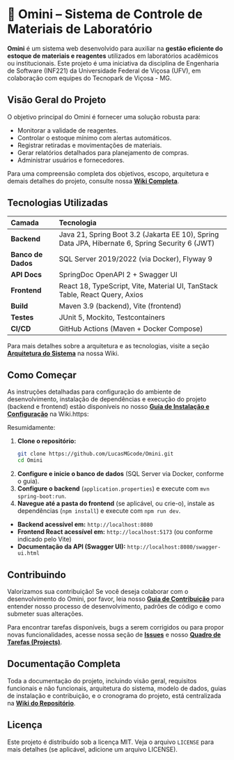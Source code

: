 # 🧪 Omini – Sistema de Controle de Materiais de Laboratório

**Omini** é um sistema web desenvolvido para auxiliar na **gestão eficiente do estoque de materiais e reagentes** utilizados em laboratórios acadêmicos ou institucionais. Este projeto é uma iniciativa da disciplina de Engenharia de Software (INF221) da Universidade Federal de Viçosa (UFV), em colaboração com equipes do Tecnopark de Viçosa - MG.

## Visão Geral do Projeto

O objetivo principal do Omini é fornecer uma solução robusta para:

*   Monitorar a validade de reagentes.
*   Controlar o estoque mínimo com alertas automáticos.
*   Registrar retiradas e movimentações de materiais.
*   Gerar relatórios detalhados para planejamento de compras.
*   Administrar usuários e fornecedores.

Para uma compreensão completa dos objetivos, escopo, arquitetura e demais detalhes do projeto, consulte nossa **[Wiki Completa](https://github.com/LucasMGcode/Omini/wiki)**.

## Tecnologias Utilizadas

| Camada          | Tecnologia                                                                          |
| :-------------- | :---------------------------------------------------------------------------------- |
| **Backend**     | Java 21, Spring Boot 3.2 (Jakarta EE 10), Spring Data JPA, Hibernate 6, Spring Security 6 (JWT) |
| **Banco de Dados**| SQL Server 2019/2022 (via Docker), Flyway 9                                         |
| **API Docs**    | SpringDoc OpenAPI 2 + Swagger UI                                                    |
| **Frontend**    | React 18, TypeScript, Vite, Material UI, TanStack Table, React Query, Axios        |
| **Build**       | Maven 3.9 (backend), Vite (frontend)                                                |
| **Testes**      | JUnit 5, Mockito, Testcontainers                                                    |
| **CI/CD**       | GitHub Actions (Maven + Docker Compose)                                             |

Para mais detalhes sobre a arquitetura e as tecnologias, visite a seção **[Arquitetura do Sistema](https://github.com/LucasMGcode/Omini/wiki/Arquitetura-do-Sistema)** na nossa Wiki.

## Como Começar

As instruções detalhadas para configuração do ambiente de desenvolvimento, instalação de dependências e execução do projeto (backend e frontend) estão disponíveis no nosso **[Guia de Instalação e Configuração](https://github.com/LucasMGcode/Omini/wiki/Guia-de-Instala%C3%A7%C3%A3o)** na Wiki.https:

Resumidamente:

1.  **Clone o repositório:**
    ```bash
    git clone https://github.com/LucasMGcode/Omini.git
    cd Omini
    ```
2.  **Configure e inicie o banco de dados** (SQL Server via Docker, conforme o guia).
3.  **Configure o backend** (`application.properties`) e execute com `mvn spring-boot:run`.
4.  **Navegue até a pasta do frontend** (se aplicável, ou crie-o), instale as dependências (`npm install`) e execute com `npm run dev`.

*   **Backend acessível em:** `http://localhost:8080`
*   **Frontend React acessível em:** `http://localhost:5173` (ou conforme indicado pelo Vite)
*   **Documentação da API (Swagger UI):** `http://localhost:8080/swagger-ui.html`

## Contribuindo

Valorizamos sua contribuição! Se você deseja colaborar com o desenvolvimento do Omini, por favor, leia nosso **[Guia de Contribuição](https://github.com/LucasMGcode/Omini/wiki/Guia-de-Contribuição)** para entender nosso processo de desenvolvimento, padrões de código e como submeter suas alterações.

Para encontrar tarefas disponíveis, bugs a serem corrigidos ou para propor novas funcionalidades, acesse nossa seção de **[Issues](https://github.com/LucasMGcode/Omini/issues)** e nosso **[Quadro de Tarefas (Projects)](https://github.com/LucasMGcode/Omini/projects)**.

## Documentação Completa

Toda a documentação do projeto, incluindo visão geral, requisitos funcionais e não funcionais, arquitetura do sistema, modelo de dados, guias de instalação e contribuição, e o cronograma do projeto, está centralizada na **[Wiki do Repositório](https://github.com/LucasMGcode/Omini/wiki)**.

## Licença

Este projeto é distribuído sob a licença MIT. Veja o arquivo `LICENSE` para mais detalhes (se aplicável, adicione um arquivo LICENSE).

